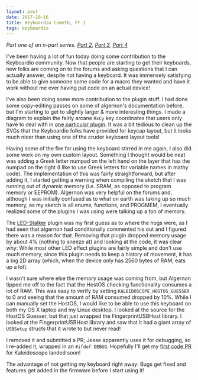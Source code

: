 ```yaml
---
layout: post
date: 2017-10-16
title: Keyboardio Cometh, Pt 1
tags: keyboardio
---
```


*Part one of an n-part series. [Part 2](/2017/10/18/keyboardio_pt2.html), [Part 3](/2017/10/19/keyboardio_pt3.html), [Part 4](/2017/10/22/keyboardio_pt4.html)*

I've been having a lot of fun today doing some contribution to the Keyboardio community.
Now that people are starting to get their keyboards, new folks are coming on to the forums and asking questions that I can actually answer, despite not having a keyboard.
It was immensely satisfying to be able to give someone some code for a macro they wanted and have it work without me ever having put code on an actual device!

I've also been doing some more contribution to the plugin stuff.
I had done some copy-editing passes on some of algernon's documentation before, but I'm starting to get to slightly larger & more interesting things.
I made a diagram to explain the fairly arcane `RxCy` key coordinates that users only have to deal with in [one particular plugin][magiccombo].
It was a bit tedious to clean up the SVGs that the Keyboardio folks have provided for keycap layout, but it looks much nicer than using one of the cruder keyboard layout tools!

Having some of the fire for using the keyboard stirred in me again, I also did some work on my own custom layout.
Something I thought would be neat was adding a Greek letter numpad on the left hand on the layer that has the numpad on the right (I like to use Greek letters for variable names in mathy code).
The implementation of this was fairly straightforward, but after adding it, I started getting a warning when compiling the sketch that I was running out of dynamic memory (i.e. SRAM, as opposed to program memory or EEPROM).
Algernon was very helpful on the forums and, although I was initially confused as to what on earth was taking up so much memory, as my sketch is all enums, functions, and PROGMEM, I eventually realized some of the plugins I was using were talking up a ton of memory.

The [LED-Stalker][stalker] plugin was my first guess as to where the hogs were, as I had seen that algernon had conditionally commented his out and I figured there was a reason for that.
Removing that plugin dropped memory usage by about 4% (nothing to sneeze at) and looking at the code, it was clear why:
While most other LED effect plugins are fairly simple and don't use much memory, since this plugin needs to keep a history of movement, it has a big 2D array (which, when the device only has 2560 bytes of RAM, eats up a lot).

I wasn't sure where else the memory usage was coming from, but Algernon tipped me off to the fact that the HostOS checking functionality consumes a lot of RAM.
This was easy to verify by setting `KALEIDOSCOPE_HOSTOS_GUESSER` to 0 and seeing that the amount of RAM consumed dropped by 10%.
While I can manually set the HostOS, I would like to be able to use this keyboard on both my OS X laptop and my Linux desktop.
I looked at the source for the HostOS Guesser, but that just wrapped the FingerprintUSBHost library.
I looked at the FingerprintUSBHost library and saw that it had a giant array of `USBSetup` structs that it wrote to but never read!

I removed it and submitted a PR; Jesse apparently uses it for debugging, so I re-added it, wrapped in an `#ifdef DEBUG`.
Hopefully I'll get my [first code PR][hostos_pr] for Kaleidoscope landed soon!

The advantage of not getting my keyboard right away:
Bugs get fixed and features get added in the firmware before I start using it!

  [stalker]: https://github.com/keyboardio/Kaleidoscope-LED-Stalker
  [magiccombo]: https://github.com/keyboardio/Kaleidoscope-MagicCombo
  [hostos_pr]: https://github.com/keyboardio/FingerprintUSBHost/pull/4
